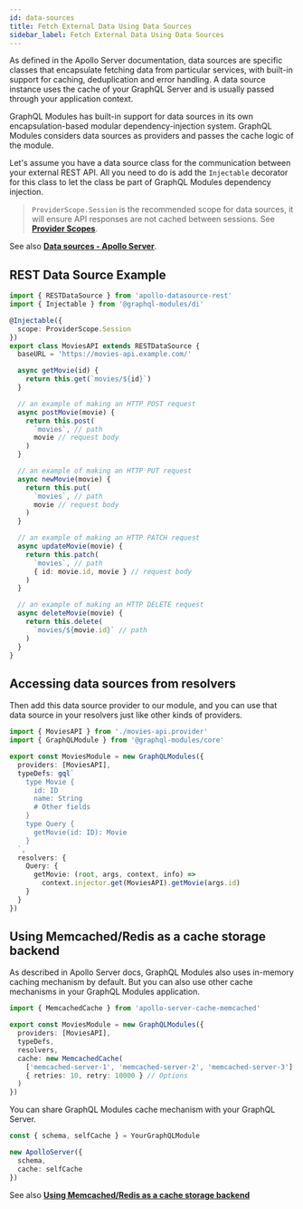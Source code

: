 ```yaml
---
id: data-sources
title: Fetch External Data Using Data Sources
sidebar_label: Fetch External Data Using Data Sources
---
```


As defined in the Apollo Server documentation, data sources are specific classes that encapsulate fetching data from particular services, with built-in support for caching, deduplication and error handling.
A data source instance uses the cache of your GraphQL Server and is usually passed through your application context.

GraphQL Modules has built-in support for data sources in its own encapsulation-based modular dependency-injection system.
GraphQL Modules considers data sources as providers and passes the cache logic of the module.

Let's assume you have a data source class for the communication between your external REST API.
All you need to do is add the `Injectable` decorator for this class to let the class be part of GraphQL Modules dependency injection.

> `ProviderScope.Session` is the recommended scope for data sources, it will ensure API responses are not cached between sessions. See **[Provider Scopes](../introduction/dependency-injection#provider-scopes)**.

See also **[Data sources - Apollo Server](https://www.apollographql.com/docs/apollo-server/data/data-sources/)**.

## REST Data Source Example

```ts
import { RESTDataSource } from 'apollo-datasource-rest'
import { Injectable } from '@graphql-modules/di'

@Injectable({
  scope: ProviderScope.Session
})
export class MoviesAPI extends RESTDataSource {
  baseURL = 'https://movies-api.example.com/'

  async getMovie(id) {
    return this.get(`movies/${id}`)
  }

  // an example of making an HTTP POST request
  async postMovie(movie) {
    return this.post(
      `movies`, // path
      movie // request body
    )
  }

  // an example of making an HTTP PUT request
  async newMovie(movie) {
    return this.put(
      `movies`, // path
      movie // request body
    )
  }

  // an example of making an HTTP PATCH request
  async updateMovie(movie) {
    return this.patch(
      `movies`, // path
      { id: movie.id, movie } // request body
    )
  }

  // an example of making an HTTP DELETE request
  async deleteMovie(movie) {
    return this.delete(
      `movies/${movie.id}` // path
    )
  }
}
```

## Accessing data sources from resolvers

Then add this data source provider to our module, and you can use that data source in your resolvers just like other kinds of providers.

```ts
import { MoviesAPI } from './movies-api.provider'
import { GraphQLModule } from '@graphql-modules/core'

export const MoviesModule = new GraphQLModules({
  providers: [MoviesAPI],
  typeDefs: gql`
    type Movie {
      id: ID
      name: String
      # Other fields
    }
    type Query {
      getMovie(id: ID): Movie
    }
  `,
  resolvers: {
    Query: {
      getMovie: (root, args, context, info) =>
        context.injector.get(MoviesAPI).getMovie(args.id)
    }
  }
})
```

## Using Memcached/Redis as a cache storage backend

As described in Apollo Server docs, GraphQL Modules also uses in-memory caching mechanism by default.
But you can also use other cache mechanisms in your GraphQL Modules application.

```ts
import { MemcachedCache } from 'apollo-server-cache-memcached'

export const MoviesModule = new GraphQLModules({
  providers: [MoviesAPI],
  typeDefs,
  resolvers,
  cache: new MemcachedCache(
    ['memcached-server-1', 'memcached-server-2', 'memcached-server-3'],
    { retries: 10, retry: 10000 } // Options
  )
})
```

You can share GraphQL Modules cache mechanism with your GraphQL Server.

```ts
const { schema, selfCache } = YourGraphQLModule

new ApolloServer({
  schema,
  cache: selfCache
})
```

See also **[Using Memcached/Redis as a cache storage backend](https://www.apollographql.com/docs/apollo-server/data/data-sources/#using-memcachedredis-as-a-cache-storage-backend)**
